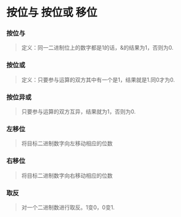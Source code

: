 # 按位与 按位或 移位 

### 按位与 

> 定义：同一二进制位上的数字都是1的话，&的结果为1，否则为0.


### 按位或

> 定义：只要参与运算的双方其中有一个是1，结果就是1.同0才为0.

### 按位异或

> 只要参与运算的双方互异，结果就为1，否则为0.


### 左移位

> 将目标二进制数字向左移动相应的位数


### 右移位

> 将目标二进制数字向右移动相应的位数

### 取反

> 对一个二进制数进行取反。1变0，0变1.